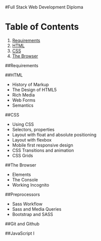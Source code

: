 #Full Stack Web Development Diploma

# Table of Contents
1. [Requirements](#requirements)
1. [HTML](#html)
2. [CSS](#css)
3. [The Browser](#the-browser)

##Requirements


##HTML
- History of Markup
- The Design of HTML5
- Rich Media
- Web Forms
- Semantics

##CSS
- Using CSS
- Selectors, properties
- Layout with float and absolute positioning
- Layout with flexbox
- Mobile first responsive design
- CSS Transitions and animation
- CSS Grids

##The Browser
- Elements
- The Console
- Working Incognito

##Preprocessors
- Sass Workflow
- Sass and Media Queries
- Bootstrap and SASS

##Git and Github

##JavaScript I
